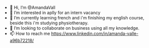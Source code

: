 - 👋 Hi, I’m @AmandaVall
- 👀 I’m interested in aplly for an intern vacancy
- 🌱 I’m currently learning french and i'm finishing my english course, beside this i'm studying physiotherapy.
- 💞️ I’m looking to collaborate on business using all my knowledge.
- 📫 How to reach me 
https://www.linkedin.com/in/amanda-valle-a96b72218/

<!---
AmandaVall/AmandaVall is a ✨ special ✨ repository because its `README.md` (this file) appears on your GitHub profile.
You can click the Preview link to take a look at your changes.
--->
